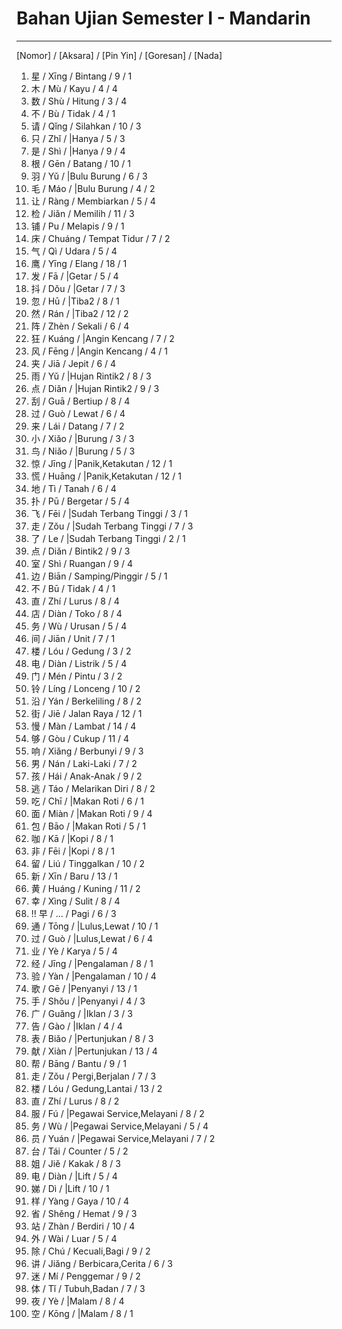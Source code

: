 # Bahan Ujian Semester I - Mandarin
---
[Nomor] / [Aksara] / [Pin Yin] / [Goresan] / [Nada]
1. 星 / Xīng / Bintang / 9 / 1
2. 木 / Mù / Kayu / 4 / 4
3. 数 / Shù / Hitung / 3 / 4
4. 不 / Bù / Tidak / 4 / 1
5. 请 / Qǐng / Silahkan / 10 / 3
6. 只 / Zhǐ / |Hanya / 5 / 3
7. 是 / Shì / |Hanya / 9 / 4
8. 根 / Gēn / Batang / 10 / 1
9. 羽 / Yǔ / |Bulu Burung / 6 / 3
10. 毛 / Máo / |Bulu Burung / 4 / 2
11. 让 / Ràng / Membiarkan / 5 / 4
12. 检 / Jiǎn / Memilih / 11 / 3
13. 铺 / Pu / Melapis / 9 / 1
14. 床 / Chuáng / Tempat Tidur / 7 / 2
15. 气 / Qì / Udara / 5 / 4
16. 鹰 / Yīng / Elang / 18 / 1
17. 发 / Fā / |Getar / 5 / 4
18. 抖 / Dǒu / |Getar / 7 / 3
19. 忽 / Hū / |Tiba2 / 8 / 1
20. 然 / Rán / |Tiba2 / 12 / 2
21. 阵 / Zhèn / Sekali / 6 / 4
22. 狂 / Kuáng / |Angin Kencang / 7 / 2
23. 风 / Fēng / |Angin Kencang / 4 / 1
24. 夹 / Jiā / Jepit / 6 / 4
25. 雨 / Yǔ / |Hujan Rintik2 / 8 / 3
26. 点 / Diǎn / |Hujan Rintik2 / 9 / 3
27. 刮 / Guā / Bertiup / 8 / 4
28. 过 / Guò / Lewat / 6 / 4
29. 来 / Lái / Datang / 7 / 2
30. 小 / Xiǎo / |Burung / 3 / 3
31. 鸟 / Niǎo / |Burung / 5 / 3
32. 惊 / Jīng / |Panik,Ketakutan / 12 / 1
33. 慌 / Huāng / |Panik,Ketakutan / 12 / 1
34. 地 / Tì / Tanah / 6 / 4
35. 扑 / Pū / Bergetar / 5 / 4
36. 飞 / Fēi / |Sudah Terbang Tinggi / 3 / 1
37. 走 / Zǒu / |Sudah Terbang Tinggi / 7 / 3
38. 了 / Le / |Sudah Terbang Tinggi / 2 / 1
39. 点 / Diǎn / Bintik2 / 9 / 3
40. 室 / Shì / Ruangan / 9 / 4 
41. 边 / Biān / Samping/Pinggir / 5 / 1
42. 不 / Bū / Tidak / 4 / 1
43. 直 / Zhí / Lurus / 8 / 4
44. 店 / Diàn / Toko / 8 / 4
45. 务 / Wù / Urusan / 5 / 4
46. 间 / Jiān / Unit / 7 / 1
47. 楼 / Lóu / Gedung / 3 / 2
48. 电 / Diàn / Listrik / 5 / 4
49. 门 / Mén / Pintu / 3 / 2
50. 铃 / Líng / Lonceng / 10 / 2
51. 沿 / Yán / Berkeliling / 8 / 2
52. 街 / Jiē / Jalan Raya / 12 / 1
53. 慢 / Màn / Lambat / 14 / 4
54. 够 / Gòu / Cukup / 11 / 4
55. 响 / Xiǎng / Berbunyi / 9 / 3
56. 男 / Nán / Laki-Laki / 7 / 2
57. 孩 / Hái / Anak-Anak / 9 / 2
58. 逃 / Táo / Melarikan Diri / 8 / 2
59. 吃 / Chī / |Makan Roti / 6 / 1
60. 面 / Miàn / |Makan Roti / 9 / 4
61. 包 / Bāo / |Makan Roti / 5 / 1
62. 咖 / Kā / |Kopi / 8 / 1
63. 非 / Fēi / |Kopi / 8 / 1
64. 留 / Liú / Tinggalkan / 10 / 2
65. 新 / Xīn / Baru / 13 / 1
66. 黄 / Huáng / Kuning / 11 / 2
67. 幸 / Xìng / Sulit / 8 / 4
68. !! 早 / ... / Pagi / 6 / 3
69. 通 / Tōng / |Lulus,Lewat / 10 / 1
70. 过 / Guò / |Lulus,Lewat / 6 / 4
71. 业 / Yè / Karya / 5 / 4
72. 经 / Jīng / |Pengalaman / 8 / 1
73. 验 / Yàn / |Pengalaman / 10 / 4
74. 歌 / Gē / |Penyanyi / 13 / 1
75. 手 / Shǒu / |Penyanyi / 4 / 3
76. 广 / Guǎng / |Iklan / 3 / 3
77. 告 / Gào / |Iklan / 4 / 4
78. 表 / Biǎo / |Pertunjukan / 8 / 3
79. 献 / Xiàn / |Pertunjukan / 13 / 4
80. 帮 / Bāng / Bantu / 9 / 1
81. 走 / Zǒu / Pergi,Berjalan / 7 / 3
82. 楼 / Lóu / Gedung,Lantai / 13 / 2
83. 直 / Zhí / Lurus / 8 / 2
84. 服 / Fú / |Pegawai Service,Melayani / 8 / 2
85. 务 / Wù / |Pegawai Service,Melayani / 5 / 4
86. 员 / Yuán / |Pegawai Service,Melayani / 7 / 2
87. 台 / Tái / Counter / 5 / 2
88. 姐 / Jiě / Kakak / 8 / 3
89. 电 / Diàn / |Lift / 5 / 4
90. 娣 / Dì / |Lift / 10 / 1
91. 样 / Yàng / Gaya / 10 / 4
92. 省 / Shěng / Hemat / 9 / 3
93. 站 / Zhàn / Berdiri / 10 / 4
94. 外 / Wài / Luar / 5 / 4
95. 除 / Chú / Kecuali,Bagi / 9 / 2
96. 讲 / Jiǎng / Berbicara,Cerita / 6 / 3
97. 迷 / Mí / Penggemar / 9 / 2
98. 体 / Tǐ / Tubuh,Badan / 7 / 3
99. 夜 / Yè / |Malam / 8 / 4
100. 空 / Kōng / |Malam / 8 / 1